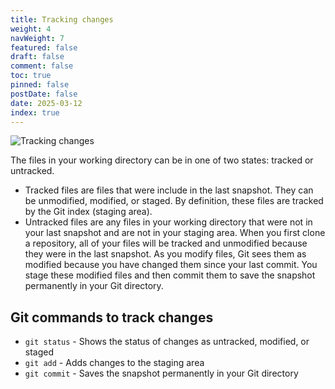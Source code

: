 ```yaml
---
title: Tracking changes
weight: 4
navWeight: 7
featured: false
draft: false
comment: false
toc: true
pinned: false
postDate: false
date: 2025-03-12
index: true
---
```

<!-- markdownlint-disable MD041 -->

![Tracking changes][02]

The files in your working directory can be in one of two states: tracked or untracked.

- Tracked files are files that were include in the last snapshot. They can be unmodified, modified,
  or staged. By definition, these files are tracked by the Git index (staging area).
- Untracked files are any files in your working directory that were not in your last snapshot and
  are not in your staging area. When you first clone a repository, all of your files will be tracked
  and unmodified because they were in the last snapshot. As you modify files, Git sees them as
  modified because you have changed them since your last commit. You stage these modified files and
  then commit them to save the snapshot permanently in your Git directory.

## Git commands to track changes

- `git status` - Shows the status of changes as untracked, modified, or staged
- `git add` - Adds changes to the staging area
- `git commit` - Saves the snapshot permanently in your Git directory

<!-- link references -->
[02]: images/gitfundamentals/slide4.png
